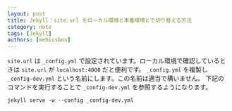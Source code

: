 ```yaml
---
layout: post
title: Jekyll：site.url をローカル環境と本番環境とで切り替える方法
category: note
tags: [Jekyll]
authors: [mebiusbox]
---
```


`site.url` は `_config.yml` で設定されています。ローカル環境で確認しているときは `site.url` が `localhost:4000` だと便利です。
`_config.yml` を複製し `_config-dev.yml` という名前にします。この名前は適当で構いません。
下記のコマンドを実行することで `_config-dev.yml` を参照するようになります。

<!-- truncate -->

	jekyll serve -w --config _config-dev.yml

